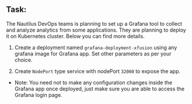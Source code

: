 ## Task:

The Nautilus DevOps teams is planning to set up a Grafana tool to collect and analyze analytics from some applications. They are planning to deploy it on Kubernetes cluster. Below you can find more details.

1. Create a deployment named `grafana-deployment-xfusion` using any grafana image for Grafana app. Set other parameters as per your choice.

2. Create `NodePort` type service with nodePort `32000` to expose the app.

* Note: You need not to make any configuration changes inside the Grafana app once deployed, just make sure you are able to access the Grafana login page.